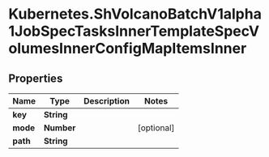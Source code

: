 # Kubernetes.ShVolcanoBatchV1alpha1JobSpecTasksInnerTemplateSpecVolumesInnerConfigMapItemsInner

## Properties

Name | Type | Description | Notes
------------ | ------------- | ------------- | -------------
**key** | **String** |  | 
**mode** | **Number** |  | [optional] 
**path** | **String** |  | 


